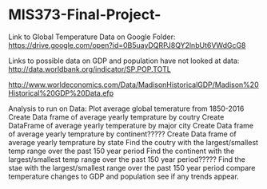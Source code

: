 # MIS373-Final-Project-

Link to Global Temperature Data on Google Folder:
https://drive.google.com/open?id=0B5uayDQRPJ8QY2lnbUt6VWdGcG8

Links to possible data on GDP and population have not looked at data:
http://data.worldbank.org/indicator/SP.POP.TOTL

http://www.worldeconomics.com/Data/MadisonHistoricalGDP/Madison%20Historical%20GDP%20Data.efp


Analysis to run on Data:
Plot average global temerature from 1850-2016
Create Data frame of average yearly temprature by coutry 
Create DataFrame of average yearly temperature by major city
Create Data frame of average yearly temprature by continent?????
Create Data frame of average yearly temprature by state
Find the coutry with the largest/smallest  temp range over the past 150 year period
Find the continent with the largest/smallest  temp range over the past 150 year period?????
Find the stae with the largest/smallest  range over the past 150 year period
compare temperature changes to GDP and population see if any trends appear. 

